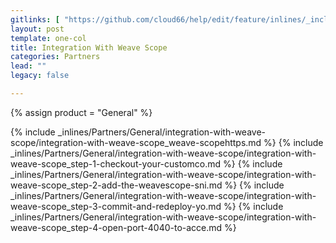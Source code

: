 ```yaml
---
gitlinks: [ "https://github.com/cloud66/help/edit/feature/inlines/_includes/_inlines/Partners/General/integration-with-weave-scope/integration-with-weave-scope_weave-scopehttps.html", "https://github.com/cloud66/help/edit/feature/inlines/_includes/_inlines/Partners/General/integration-with-weave-scope/integration-with-weave-scope_step-1-checkout-your-customco.html", "https://github.com/cloud66/help/edit/feature/inlines/_includes/_inlines/Partners/General/integration-with-weave-scope/integration-with-weave-scope_step-2-add-the-weavescope-sni.html", "https://github.com/cloud66/help/edit/feature/inlines/_includes/_inlines/Partners/General/integration-with-weave-scope/integration-with-weave-scope_step-3-commit-and-redeploy-yo.html", "https://github.com/cloud66/help/edit/feature/inlines/_includes/_inlines/Partners/General/integration-with-weave-scope/integration-with-weave-scope_step-4-open-port-4040-to-acce.html" ]
layout: post
template: one-col
title: Integration With Weave Scope
categories: Partners
lead: ""
legacy: false

---
```

{% assign product = "General" %}

{% include _inlines/Partners/General/integration-with-weave-scope/integration-with-weave-scope_weave-scopehttps.md %}
{% include _inlines/Partners/General/integration-with-weave-scope/integration-with-weave-scope_step-1-checkout-your-customco.md %}
{% include _inlines/Partners/General/integration-with-weave-scope/integration-with-weave-scope_step-2-add-the-weavescope-sni.md %}
{% include _inlines/Partners/General/integration-with-weave-scope/integration-with-weave-scope_step-3-commit-and-redeploy-yo.md %}
{% include _inlines/Partners/General/integration-with-weave-scope/integration-with-weave-scope_step-4-open-port-4040-to-acce.md %}
